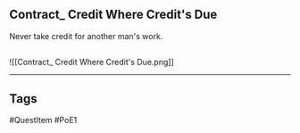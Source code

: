 ## Contract_ Credit Where Credit's Due
Never take credit for another man's work.
## 
![[Contract_ Credit Where Credit's Due.png]]

---
## Tags
#QuestItem
#PoE1